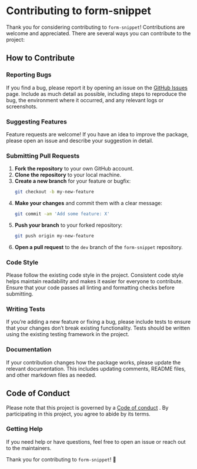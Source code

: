 # Contributing to form-snippet

Thank you for considering contributing to `form-snippet`! Contributions are welcome and appreciated. There are several ways you can contribute to the project:

## How to Contribute

### Reporting Bugs

If you find a bug, please report it by opening an issue on the [GitHub Issues](https://github.com/git21221/form-snippet/issues) page. Include as much detail as possible, including steps to reproduce the bug, the environment where it occurred, and any relevant logs or screenshots.

### Suggesting Features

Feature requests are welcome! If you have an idea to improve the package, please open an issue and describe your suggestion in detail.

### Submitting Pull Requests

1. **Fork the repository** to your own GitHub account.
2. **Clone the repository** to your local machine.
3. **Create a new branch** for your feature or bugfix:
   ```bash
   git checkout -b my-new-feature
   ```
4. **Make your changes** and commit them with a clear message:
   ```bash
   git commit -am 'Add some feature: X'
   ```
5. **Push your branch** to your forked repository:
   ```bash
   git push origin my-new-feature
   ```
6. **Open a pull request** to the `dev` branch of the `form-snippet` repository.

### Code Style

Please follow the existing code style in the project. Consistent code style helps maintain readability and makes it easier for everyone to contribute. Ensure that your code passes all linting and formatting checks before submitting.

### Writing Tests

If you’re adding a new feature or fixing a bug, please include tests to ensure that your changes don’t break existing functionality. Tests should be written using the existing testing framework in the project.

### Documentation

If your contribution changes how the package works, please update the relevant documentation. This includes updating comments, README files, and other markdown files as needed.

## Code of Conduct

Please note that this project is governed by a [Code of conduct](./CODE_OF_CONDUCT.md) . By participating in this project, you agree to abide by its terms.

### Getting Help

If you need help or have questions, feel free to open an issue or reach out to the maintainers.

Thank you for contributing to `form-snippet`! 🎉
